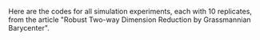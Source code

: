 Here are the codes for all simulation experiments, each with 10 replicates, from the article "Robust Two-way Dimension Reduction by Grassmannian Barycenter".